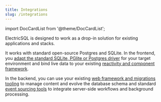 ```yaml
---
title: Integrations
slug: /integrations
---
```


import DocCardList from '@theme/DocCardList';

ElectricSQL is designed to work as a drop-in solution for existing applications and stacks.

It works with standard open-source Postgres and SQLite. In the frontend, you [adapt the standard SQLite, PGlite or Postgres driver](../integrations/drivers/index.md) for your target environment and bind live data to your existing [reactivity and component framework](../integrations/frontend/index.md).

In the backend, you can use your existing [web framework and migrations tooling](../integrations/backend/index.md) to manage content and evolve the database schema and standard [event sourcing tools](../integrations/event-sourcing/index.md) to integrate server-side workflows and background processing.

<DocCardList />
